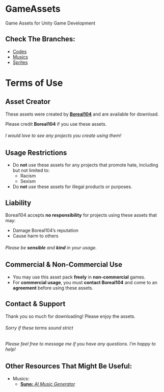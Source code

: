 # GameAssets
Game Assets for Unity Game Development

## Check The Branches:
- [Codes](https://github.com/Boreal104/GameAssets/tree/Codes)
- [Musics](https://github.com/Boreal104/GameAssets/tree/Musics)
- [Sprites](https://github.com/Boreal104/GameAssets/tree/Sprites)

# Terms of Use

## Asset Creator
These assets were created by **[Boreal104](https://github.com/Boreal104)** and are available for download.

Please credit **Boreal104** if you use these assets.
###### I would love to see any projects you create using them!

## Usage Restrictions
- Do **not** use these assets for any projects that promote hate, including but not limited to:
  - Racism
  - Sexism
- Do **not** use these assets for illegal products or purposes.

## Liability
Boreal104 accepts **no responsibility** for projects using these assets that may:
- Damage Boreal104’s reputation
- Cause harm to others

###### Please be **sensible** and **kind** in your usage.

## Commercial & Non-Commercial Use
- You may use this asset pack **freely** in **non-commercial** games.
- For **commercial usage**, you must **contact Boreal104** and come to an **agreement** before using these assets.

## Contact & Support
Thank you so much for downloading! Please enjoy the assets.

###### Sorry if these terms sound strict
###### Please feel free to message me if you have any questions. I’m happy to help!

## Other Resources That Might Be Useful:
- Musics:
  - <a href="https://suno.com" target="_blank">**Suno:** *AI Music Generator*</a>
